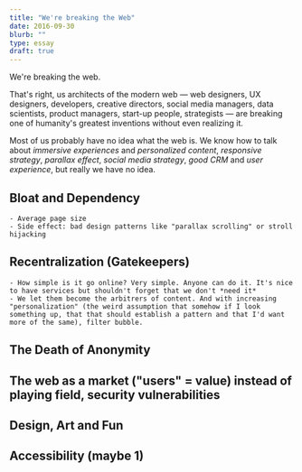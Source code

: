 ```yaml
---
title: "We're breaking the Web"
date: 2016-09-30
blurb: ""
type: essay
draft: true
---
```


We're breaking the web.

That's right, us architects of the modern web — web designers, UX designers, developers, creative directors, social media managers, data scientists, product managers, start-up people, strategists — are breaking one of humanity's greatest inventions without even realizing it.

Most of us probably have no idea what the web is. We know how to talk about *immersive experiences* and *personalized content*, *responsive strategy*, *parallax effect*, *social media strategy*, *good CRM* and *user experience*, but really we have no idea.  

## Bloat and Dependency
	- Average page size
	- Side effect: bad design patterns like "parallax scrolling" or stroll hijacking

## Recentralization (Gatekeepers)
	- How simple is it go online? Very simple. Anyone can do it. It's nice to have services but shouldn't forget that we don't *need it*
	- We let them become the arbitrers of content. And with increasing "personalization" (the weird assumption that somehow if I look something up, that that should establish a pattern and that I'd want more of the same), filter bubble.
## The Death of Anonymity

## The web as a market ("users" = value) instead of playing field, security vulnerabilities


## Design, Art and Fun
## Accessibility (maybe 1)

